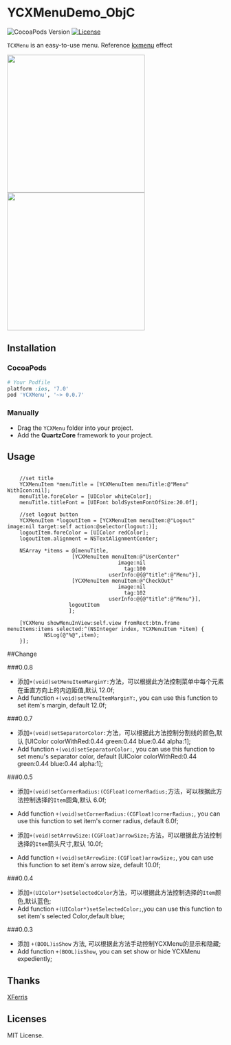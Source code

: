 # YCXMenuDemo_ObjC
![CocoaPods Version](https://img.shields.io/cocoapods/v/YCXMenu.svg?style=flat)
[![License](https://img.shields.io/github/license/aster0id/YCXMenuDemo_ObjC.svg?style=flat)](https://github.com/Aster0id/YCXMenuDemo_ObjC/blob/master/LICENSE)

`TCXMenu` is an easy-to-use menu. Reference [kxmenu](https://github.com/kolyvan/kxmenu/) effect

<img src="https://github.com/Aster0id/YCXMenuDemo_ObjC/blob/master/Assets/YCXMenuDemo_ObjC_img1.gif" width="320">
<img src="https://github.com/Aster0id/YCXMenuDemo_ObjC/blob/master/Assets/YCXMenuDemo_ObjC_img2.gif" width="320">


## Installation

### CocoaPods

```ruby
# Your Podfile
platform :ios, '7.0'
pod 'YCXMenu', '~> 0.0.7'
```

### Manually

* Drag the `YCXMenu` folder into your project.
* Add the **QuartzCore** framework to your project.


## Usage
```objc

	//set title
	YCXMenuItem *menuTitle = [YCXMenuItem menuTitle:@"Menu" WithIcon:nil];
	menuTitle.foreColor = [UIColor whiteColor];
	menuTitle.titleFont = [UIFont boldSystemFontOfSize:20.0f];

	//set logout button
	YCXMenuItem *logoutItem = [YCXMenuItem menuItem:@"Logout" image:nil target:self action:@selector(logout:)];
	logoutItem.foreColor = [UIColor redColor];
	logoutItem.alignment = NSTextAlignmentCenter;

	NSArray *items = @[menuTitle,
					 [YCXMenuItem menuItem:@"UserCenter"
                                    image:nil
                                      tag:100
                                 userInfo:@{@"title":@"Menu"}],
					 [YCXMenuItem menuItem:@"CheckOut"
                                    image:nil
                                      tag:102
                                 userInfo:@{@"title":@"Menu"}],
                    logoutItem
                    ];

	[YCXMenu showMenuInView:self.view fromRect:btn.frame menuItems:items selected:^(NSInteger index, YCXMenuItem *item) {
            NSLog(@"%@",item);
	}];

```

##Change

###0.0.8

- 添加`+(void)setMenuItemMarginY:`方法，可以根据此方法控制菜单中每个元素在垂直方向上的内边距值,默认 12.0f;
- Add function `+(void)setMenuItemMarginY:`, you can use this function to set item's margin, default 12.0f;

###0.0.7

- 添加`+(void)setSeparatorColor:`方法，可以根据此方法控制分割线的颜色,默认 [UIColor colorWithRed:0.44 green:0.44 blue:0.44 alpha:1];
- Add function `+(void)setSeparatorColor:`, you can use this function to set menu's separator color, default [UIColor colorWithRed:0.44 green:0.44 blue:0.44 alpha:1];

###0.0.5

- 添加`+(void)setCornerRadius:(CGFloat)cornerRadius;`方法，可以根据此方法控制选择的`Item`圆角,默认 6.0f;
- Add function `+(void)setCornerRadius:(CGFloat)cornerRadius;`, you can use this function to set item's corner radius, default 6.0f;

- 添加`+(void)setArrowSize:(CGFloat)arrowSize;`方法，可以根据此方法控制选择的`Item`箭头尺寸,默认 10.0f;
- Add function `+(void)setArrowSize:(CGFloat)arrowSize;`, you can use this function to set item's arrow size, default 10.0f;

###0.0.4

- 添加`+(UIColor*)setSelectedColor`方法，可以根据此方法控制选择的`Item`颜色,默认蓝色;
- Add function `+(UIColor*)setSelectedColor;`,you can use this function to set item's selected Color,default blue;

###0.0.3

- 添加 `+(BOOL)isShow` 方法, 可以根据此方法手动控制YCXMenu的显示和隐藏;
- Add function `+(BOOL)isShow`, you can set show or hide YCXMenu expediently;


## Thanks

[XFerris](https://github.com/XFerris)


## Licenses

MIT License.

